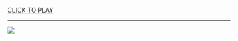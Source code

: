 
<a href="https://premium76.site?title=77_games_unblocked&ref=13M">CLICK TO PLAY</a></h3>
<hr>

<a href="https://premium76.site?title=77_games_unblocked&ref=13M"><img src="https://clearcache.store/games.png"></a>


